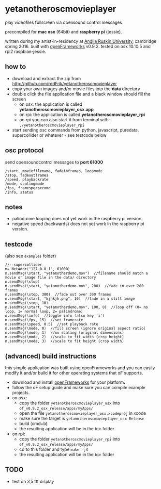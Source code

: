 # yetanotheroscmovieplayer
play videofiles fullscreen via opensound control messages

precompiled for **mac osx** (64bit) and **raspberry pi** (jessie).

written during my artist-in-residency at [Anglia Ruskin University](http://www.anglia.ac.uk/arts-law-and-social-sciences/department-of-music-and-performing-arts), cambridge spring 2016. built with [openFrameworks](http://openframeworks.cc) v0.9.2. tested on osx 10.10.5 and rpi2 raspbian-jessie.

how to
--

* download and extract the zip from http://github.com/redFrik/yetanotheroscmovieplayer
* copy your own images and/or movie files into the **data** directory
* double click the file application file and a black window should fill the screen
  * on osx: the application is called **yetanotheroscmovieplayer_osx.app**
  * on rpi: the application is called **yetanotheroscmovieplayer_rpi**
  * on rpi you can also start it from terminal with: `./yetanotheroscmovieplayer_rpi`
* start sending osc commands from python, javascript, puredata, supercollider or whatever - see testcode below

osc protocol
--

send opensoundcontrol messages to **port 61000**

```
/start, moviefilename, fadeinframes, loopmode
/stop, fadeoutframes
/speed, playbackrate
/mode, scalingmode
/fps, framespersecond
/info, status
```

notes
--

* palindrome looping does not yet work in the raspberry pi version.
* negative speed (backwards) does not yet work in the raspberry pi version.

testcode
--

(also see `examples` folder)

```
//--supercollider
n= NetAddr("127.0.0.1", 61000)
n.sendMsg(\start, "yetanotherdemo.mov")  //filename should match a movie or image file in the data/ directory
n.sendMsg(\stop)
n.sendMsg(\start, "yetanotherdemo.mov", 200)  //fade in over 200 frames
n.sendMsg(\stop, 300)  //fade out over 300 frames
n.sendMsg(\start, "kjhkjh.png", 10)  //fade in a still image
n.sendMsg(\stop, 10)
n.sendMsg(\start, "yetanotherdemo.mov", 100, 0)  //loop off (0= no loop, 1= normal loop, 2= palindrome)
n.sendMsg(\info)  //toggle info (also key 'i')
n.sendMsg(\fps, 15)  //set framerate
n.sendMsg(\speed, 0.5)  //set playback rate
n.sendMsg(\mode, 0)  //fill screen (ignore original aspect ratio)
n.sendMsg(\mode, 1)  //no scaling (original dimensions)
n.sendMsg(\mode, 2)  //scale to fit width (crop height)
n.sendMsg(\mode, 3)  //scale to fit height (crop width)
```

(advanced) build instructions
--
this simple application was built using openFrameworks and you can easily modify it and/or build it for other operating systems that oF supports.

* download and install [openFrameworks](http://openframeworks.cc/download/) for your platform.
* follow the oF setup guide and make sure you can compile example projects.
* on osx:
  * copy the folder `yetanotheroscmovieplayer_osx` into `of_v0.9.2_osx_release/apps/myApps/`
  * open the file `yetanotheroscmovieplayer_osx.xcodeproj` in xcode
  * make sure the target is `yetanotheroscmovieplayer_osx Release`
  * build (cmd+b)
  * the resulting application will be in the `bin` folder
* on rpi:
  * copy the folder `yetanotheroscmovieplayer_rpi` into `of_v0.9.2_osx_release/apps/myApps/`
  * cd to this folder and type `make -j4`
  * the resulting application will be in the `bin` folder


TODO
--
* test on 3,5 tft display
